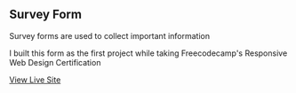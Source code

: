 
## Survey Form

Survey forms are used to collect important information

I built this form as the first project while taking Freecodecamp's Responsive Web Design Certification

[View Live Site](https://link-url-here.org)